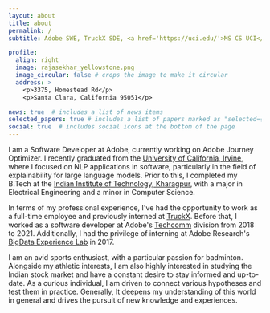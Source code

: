 ```yaml
---
layout: about
title: about
permalink: /
subtitle: Adobe SWE, TruckX SDE, <a href='https://uci.edu/'>MS CS UCI</a> | <a href='https://www.adobe.com/'>Ex-Adobe SWE</a>.

profile:
  align: right
  image: rajasekhar_yellowstone.png
  image_circular: false # crops the image to make it circular
  address: >
    <p>3375, Homestead Rd</p>
    <p>Santa Clara, California 95051</p>

news: true  # includes a list of news items
selected_papers: true # includes a list of papers marked as "selected={true}"
social: true  # includes social icons at the bottom of the page
---
```


I am a Software Developer at Adobe, currently working on Adobe Journey Optimizer. I recently graduated from the [University of California, Irvine](https://uci.edu/), where I focused on NLP applications in software, particularly in the field of explainability for large language models. Prior to this, I completed my B.Tech at the [Indian Institute of Technology, Kharagpur](http://www.iitkgp.ac.in/), with a major in Electrical Engineering and a minor in Computer Science.

In terms of my professional experience, I've had the opportunity to work as a full-time employee and previously interned at [TruckX](https://truckx.com/). Before that, I worked as a software developer at Adobe's [Techcomm](https://www.adobe.com/products/technicalcommunicationsuite.html) division from 2018 to 2021. Additionally, I had the privilege of interning at Adobe Research's [BigData Experience Lab](https://research.adobe.com/careers/bangalore/) in 2017.

I am an avid sports enthusiast, with a particular passion for badminton. Alongside my athletic interests, I am also highly interested in studying the Indian stock market and have a constant desire to stay informed and up-to-date. As a curious individual, I am driven to connect various hypotheses and test them in practice. Generally, It deepens my understanding of this world in general and drives the pursuit of new knowledge and experiences.

